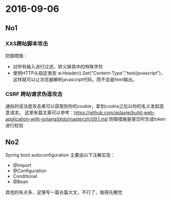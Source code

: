 # 2016-09-06

## No1


### XXS跨站脚本攻击


防御措施：

 - 对所有输入进行过滤，转义掉其中的特殊字符
 - 使用HTTP头指定类型
   w.Header().Set("Content-Type","text/javascript")，这样就可以让浏览器解析javascript代码，而不会是html输出。


### CSRF 跨站请求伪造攻击
 
通俗的说法是攻击者可以获取到你的cookie，拿到cookie之后以你的名义发起恶意请求。
这里有篇文章可以参考：https://github.com/astaxie/build-web-application-with-golang/blob/master/zh/09.1.md 
防御措施是提交时生成token进行校验


## No2

Spring boot autoconfiguration 主要由以下注解实现：

 - @Import 
 - @Configuration
 - Conditional
 - @Bean

其他的有点多，足够写一篇长篇大文，不行了，我得先睡觉